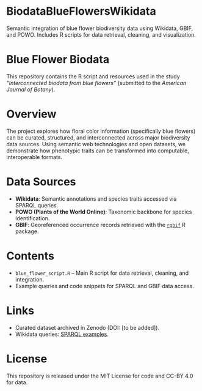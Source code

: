 # BiodataBlueFlowersWikidata
Semantic integration of blue flower biodiversity data using Wikidata, GBIF, and POWO. Includes R scripts for data retrieval, cleaning, and visualization.

# Blue Flower Biodata
This repository contains the R script and resources used in the study *“Interconnected biodata from blue flowers”* (submitted to the *American Journal of Botany*).

# Overview
The project explores how floral color information (specifically blue flowers) can be curated, structured, and interconnected across major biodiversity data sources. Using semantic web technologies and open datasets, we demonstrate how phenotypic traits can be transformed into computable, interoperable formats.

# Data Sources
- **Wikidata**: Semantic annotations and species traits accessed via SPARQL queries.  
- **POWO (Plants of the World Online)**: Taxonomic backbone for species identification.  
- **GBIF**: Georeferenced occurrence records retrieved with the [`rgbif`](https://cran.r-project.org/package=rgbif) R package.  

# Contents
- `blue_flower_script.R` – Main R script for data retrieval, cleaning, and integration.  
- Example queries and code snippets for SPARQL and GBIF data access.  

# Links
- Curated dataset archived in Zenodo (DOI: [to be added]).  
- Wikidata queries: [SPARQL examples](https://w.wiki/7ujk).  

# License
This repository is released under the MIT License for code and CC-BY 4.0 for data.
